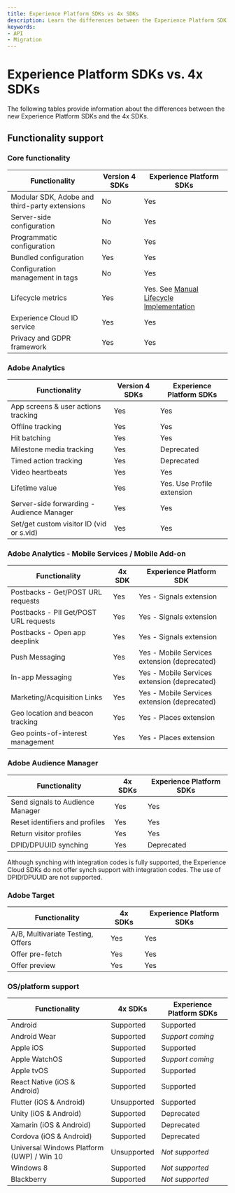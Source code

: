 ```yaml
---
title: Experience Platform SDKs vs 4x SDKs
description: Learn the differences between the Experience Platform SDK and the v4 SDK.
keywords:
- API
- Migration
---
```


# Experience Platform SDKs vs. 4x SDKs

The following tables provide information about the differences between the new Experience Platform SDKs and the 4x SDKs.

## Functionality support

### Core functionality

| Functionality | Version 4 SDKs | Experience Platform SDKs |
|---|---|---|
| Modular SDK, Adobe and third-party extensions | No | Yes |
| Server-side configuration | No | Yes |
| Programmatic configuration | No | Yes |
| Bundled configuration | Yes | Yes |
| Configuration management in tags | No | Yes |
| Lifecycle metrics | Yes | Yes. See [Manual Lifecycle Implementation](https://developer.adobe.com/client-sdks/documentation/mobile-core/lifecycle/) |
| Experience Cloud ID service | Yes | Yes |
| Privacy and GDPR framework | Yes | Yes |

### Adobe Analytics

| Functionality | Version 4 SDKs | Experience Platform SDKs |
|---|---|---|
| App screens & user actions tracking | Yes | Yes |
| Offline tracking | Yes | Yes |
| Hit batching | Yes | Yes |
| Milestone media tracking | Yes | Deprecated |
| Timed action tracking | Yes | Deprecated |
| Video heartbeats | Yes | Yes |
| Lifetime value | Yes | Yes. Use Profile extension |
| Server-side forwarding - Audience Manager | Yes | Yes |
| Set/get custom visitor ID (vid or s.vid) | Yes | Yes |

### Adobe Analytics - Mobile Services / Mobile Add-on

| Functionality | 4x SDK | Experience Platform SDK |
|---|---|---|
| Postbacks - Get/POST URL requests | Yes |    Yes - Signals extension |
| Postbacks - PII Get/POST URL requests | Yes | Yes - Signals extension |
| Postbacks - Open app deeplink | Yes | Yes - Signals extension |
| Push Messaging | Yes | Yes - Mobile Services extension (deprecated) |
| In-app Messaging | Yes | Yes - Mobile Services extension (deprecated) |
| Marketing/Acquisition Links | Yes | Yes - Mobile Services extension (deprecated) |
| Geo location and beacon tracking | Yes | Yes - Places extension |
| Geo points-of-interest management | Yes | Yes - Places extension |

### Adobe Audience Manager

| Functionality | 4x SDKs | Experience Platform SDKs |
|---|---|---|
| Send signals to Audience Manager | Yes | Yes |
| Reset identifiers and profiles | Yes | Yes |
| Return visitor profiles | Yes | Yes |
| DPID/DPUUID synching | Yes | Deprecated |

<InlineAlert variant="info" slots="text"/>

Although synching with integration codes is fully supported, the Experience Cloud SDKs do not offer synch support with integration codes. The use of DPID/DPUUID are not supported.

### Adobe Target

| Functionality | 4x SDKs | Experience Platform SDKs |
|---|---|---|
| A/B, Multivariate Testing, Offers | Yes | Yes |
| Offer pre-fetch | Yes | Yes |
| Offer preview | Yes | Yes |

### OS/platform support

| Functionality | 4x SDKs | Experience Platform SDKs |
|---|---|---|
| Android | Supported | Supported |
| Android Wear​ | Supported | _Support coming_ |
| Apple iOS | Supported | Supported |
| Apple WatchOS | Supported | _Support coming_ |
| Apple tvOS | Supported | Supported |
| React Native (iOS & Android) | Supported | Supported |
| Flutter (iOS & Android) | Unsupported | Supported |
| Unity (iOS & Android)​ | Supported | Deprecated |
| Xamarin (iOS & Android) | Supported | Deprecated |
| Cordova (iOS & Android)​ | Supported | Deprecated |
| Universal Windows Platform (UWP) / Win 10 | Unsupported | _Not supported_ |
| Windows 8​ | Supported | _Not supported_ |
| Blackberry | Supported | _Not supported_ |
